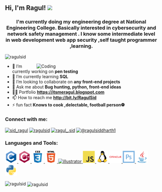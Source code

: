 <h2> Hi, I'm Ragul! <img src="https://media1.tenor.com/images/551d452e9eb7377fd4d189bf905a61f3/tenor.gif" width="50"></h2>
<h3 align="center"> I'm currently doing my engineering degree at National Engineering College. Basically interested in cybersecurity and network safety management . I know some intermediate level in web development web app security ,self taught programmer ,learning.</h3>

<p align="left"> <img src="https://komarev.com/ghpvc/?username=ragulsid&label=Profile%20views&color=0e75b6&style=flat" alt="ragulsid" /> </p>

<img align="right" alt="Coding" width="400" src="https://cdn.dribbble.com/users/121260/screenshots/2278852/opening.gif">

- 🔭 I’m currently working on **pen testing**
- 🌱 I’m currently learning **SQL**
- 👯 I’m looking to collaborate on **any front-end projects**
- 💬 Ask me about **Bug hunting, python, front-end ideas**
- 👨‍💻 Portfolio **https://itsmeragul.blogspot.com**
- 📫 How to reach me **http://bit.ly/RagulSid**
- ⚡ fun fact **Knows to cook ,delectable, football person⚽**

<h3 align="left">Connect with me:</h3>
<p align="left">
<a href="https://twitter.com/sid_ragul" target="blank"><img align="center" src="https://cdn.jsdelivr.net/npm/simple-icons@3.0.1/icons/twitter.svg" alt="sid_ragul" height="30" width="40" /></a>
<a href="https://linkedin.com/in/ragulsid" target="blank"><img align="center" src="https://cdn.jsdelivr.net/npm/simple-icons@3.0.1/icons/linkedin.svg" alt="ragulsid" height="30" width="40" /></a>
<a href="https://instagram.com/ragul_.sid" target="blank"><img align="center" src="https://cdn.jsdelivr.net/npm/simple-icons@3.0.1/icons/instagram.svg" alt="ragul_.sid" height="30" width="40" /></a>
<a href="https://medium.com/@ragulsiddharth1" target="blank"><img align="center" src="https://cdn.jsdelivr.net/npm/simple-icons@3.0.1/icons/medium.svg" alt="@ragulsiddharth1" height="30" width="40" /></a>
</p>

<h3 align="left">Languages and Tools:</h3>
<p align="left"> <a href="https://www.cprogramming.com/" target="_blank"> <img src="https://raw.githubusercontent.com/devicons/devicon/master/icons/c/c-original.svg" alt="c" width="40" height="40"/> </a> <a href="https://www.w3schools.com/cpp/" target="_blank"> <img src="https://raw.githubusercontent.com/devicons/devicon/master/icons/cplusplus/cplusplus-original.svg" alt="cplusplus" width="40" height="40"/> </a> <a href="https://www.w3schools.com/css/" target="_blank"> <img src="https://raw.githubusercontent.com/devicons/devicon/master/icons/css3/css3-original-wordmark.svg" alt="css3" width="40" height="40"/> </a> <a href="https://www.w3.org/html/" target="_blank"> <img src="https://raw.githubusercontent.com/devicons/devicon/master/icons/html5/html5-original-wordmark.svg" alt="html5" width="40" height="40"/> </a> <a href="https://www.adobe.com/in/products/illustrator.html" target="_blank"> <img src="https://www.vectorlogo.zone/logos/adobe_illustrator/adobe_illustrator-icon.svg" alt="illustrator" width="40" height="40"/> </a> <a href="https://developer.mozilla.org/en-US/docs/Web/JavaScript" target="_blank"> <img src="https://raw.githubusercontent.com/devicons/devicon/master/icons/javascript/javascript-original.svg" alt="javascript" width="40" height="40"/> </a> <a href="https://www.linux.org/" target="_blank"> <img src="https://raw.githubusercontent.com/devicons/devicon/master/icons/linux/linux-original.svg" alt="linux" width="40" height="40"/> </a> <a href="https://www.oracle.com/" target="_blank"> <img src="https://raw.githubusercontent.com/devicons/devicon/master/icons/oracle/oracle-original.svg" alt="oracle" width="40" height="40"/> </a> <a href="https://www.photoshop.com/en" target="_blank"> <img src="https://raw.githubusercontent.com/devicons/devicon/master/icons/photoshop/photoshop-line.svg" alt="photoshop" width="40" height="40"/> </a> <a href="https://www.java.com" target="_blank"> <img src="https://raw.githubusercontent.com/devicons/devicon/master/icons/java/java-original.svg" alt="java" width="40" height="40"/> </a> <a href="https://www.python.org" target="_blank"> <img src="https://raw.githubusercontent.com/devicons/devicon/master/icons/python/python-original.svg" alt="python" width="40" height="40"/> </a> </p>

<p><img align="left" src="https://github-readme-stats.vercel.app/api/top-langs?username=ragulsid&show_icons=true&locale=en&layout=compact" alt="ragulsid" /></p>

<p>&nbsp;<img align="center" src="https://github-readme-stats.vercel.app/api?username=ragulsid&show_icons=true&locale=en" alt="ragulsid" /></p>
